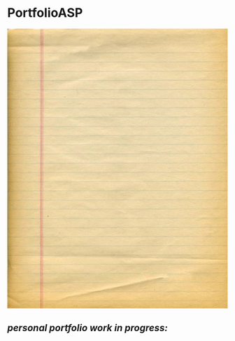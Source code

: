 # PortfolioASP

![Logo](https://github.com/ThePackPater/thepackpater.github.io/blob/15f0d6a77050b8a0e20b2f2f5b1269036af010e3/assets/index.jpg)

## _personal portfolio work in progress:_